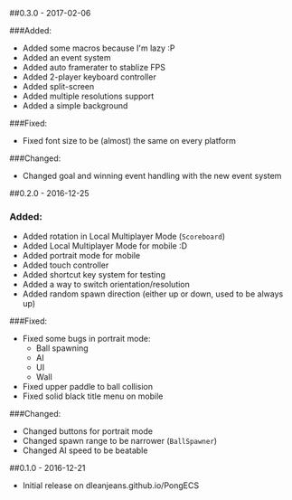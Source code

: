 ##0.3.0 - 2017-02-06

###Added:
* Added some macros because I'm lazy :P
* Added an event system
* Added auto framerater to stablize FPS
* Added 2-player keyboard controller
* Added split-screen
* Added multiple resolutions support
* Added a simple background

###Fixed:
* Fixed font size to be (almost)  the same on every platform

###Changed:
* Changed goal and winning event handling with the new event system

##0.2.0 - 2016-12-25

### Added:
* Added rotation in Local Multiplayer Mode (`Scoreboard`)
* Added Local Multiplayer Mode for mobile :D
* Added portrait mode for mobile
* Added touch controller
* Added shortcut key system for testing
* Added a way to switch orientation/resolution
* Added random spawn direction (either up or down, used to be always up)

###Fixed:
* Fixed some bugs in portrait mode:
  * Ball spawning
  * AI
  * UI
  * Wall
* Fixed upper paddle to ball collision
* Fixed solid black title menu on mobile

###Changed:
* Changed buttons for portrait mode
* Changed spawn range to be narrower (`BallSpawner`)
* Changed AI speed to be beatable


##0.1.0 - 2016-12-21
* Initial release on dleanjeans.github.io/PongECS